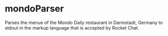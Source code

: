 # mondoParser
Parses the menue of the Mondo Daily restaurant in Darmstadt, Germany to stdout in the markup language that is accepted by Rocket Chat.

